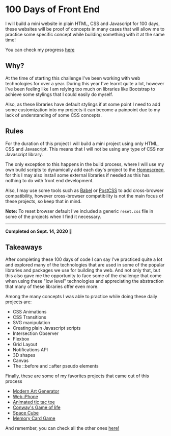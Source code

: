 # 100 Days of Front End

I will build a mini website in plain HTML, CSS and Javascript for 100 days, these websites will be proof of concepts in many cases that will allow me to practice some specific concept while building something with it at the same time!

You can check my progress [here](https://ivanvb.github.io/100-days-front-end/)

## Why?

At the time of starting this challenge I've been working with web technologies for over a year. During this year I've learnt quite a lot, however I've been feeling like I am relying too much on libraries like Bootstrap to achieve some stylings that I could easily do myself.

Also, as these libraries have default stylings if at some point I need to add some customization into my projects it can become a painpoint due to my lack of understanding of some CSS concepts.

## Rules

For the duration of this project I will build a mini project using only HTML, CSS and Javascript. This means that I will not be using any type of CSS nor Javascript library.

The only exception to this happens in the build process, where I will use my own build scripts to dynamically add each day's project to the [Homescreen](https://ivanvb.github.io/100-days-front-end/), for this I may also install some external libraries if needed as this has nothing to do with front end development.

Also, I may use some tools such as [Babel](https://babeljs.io/) or [PostCSS](https://postcss.org/) to add cross-browser compatibility, however cross-browser compatibility is not the main focus of these projects, so keep that in mind.

**Note:** To reset browser default I've included a generic `reset.css` file in some of the projects when I find it necessary.

---

**Completed on Sept. 14, 2020 🥳**

## Takeaways

After completing these 100 days of code I can say I've practiced quite a lot and explored many of the technologies that are used in some of the popular libraries and packages we use for building the web. And not only that, but this also gave me the opportunity to face some of the challenge that come when using these "low level" technologies and appreciating the abstraction that many of these libraries offer even more.

Among the many concepts I was able to practice while doing these daily projects are:

-   CSS Animations
-   CSS Transitions
-   SVG manipulation
-   Creating plain Javascript scripts
-   Intersection Observer
-   Flexbox
-   Grid Layout
-   Notifications API
-   3D shapes
-   Canvas
-   The ::before and ::after pseudo elements

Finally, these are some of my favorites projects that came out of this process

-   [Modern Art Generator](https://ivanvb.github.io/100-days-front-end/days/Day-031/index.html)
-   [Web iPhone](https://ivanvb.github.io/100-days-front-end/days/Day-017/index.html)
-   [Animated tic tac toe](https://ivanvb.github.io/100-days-front-end/days/Day-015/index.html)
-   [Conway's Game of life](https://ivanvb.github.io/100-days-front-end/days/Day-015/index.html)
-   [Space Cube](https://ivanvb.github.io/100-days-front-end/days/Day-085/index.html)
-   [Memory Card Game](https://ivanvb.github.io/100-days-front-end/days/Day-097/index.html)

And remember, you can check all the other ones [here!](https://ivanvb.github.io/100-days-front-end/)
